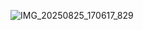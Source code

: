 
 ![IMG_20250825_170617_829](https://github.com/user-attachments/assets/ad6b9f8b-e26e-47fd-b58c-533fbdeb5797)



